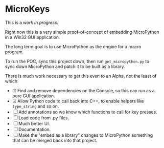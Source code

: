 # MicroKeys

This is a *work in progress*.

Right now this is a very simple proof-of-concept of embedding MicroPython in a Win32 GUI application.

The long term goal is to use MicroPython as the engine for a macro program.

To run the POC, sync this project down, then run `get_micropython.py` to sync down MicroPython and patch it to be built as a library.

There is much work necessary to get this even to an Alpha, not the least of which:

- &#9745; Find and remove dependencies on the Console, so this can run as a pure GUI application.
- &#9745; Allow Python code to call back into C++, to enable helpers like `type_string` and so on.
- &#9744; Add annotations so we know which functions to call for key presses.
- &#9744; Load code from .py files.
- &#9744; Much better UI.
- &#9744; Documentation.
- &#9744; Make the "embed as a library" changes to MicroPython something that can be merged back into that project.
